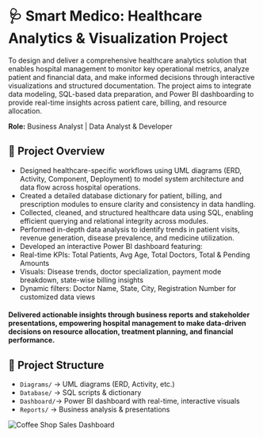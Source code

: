# 🩺 Smart Medico: Healthcare Analytics & Visualization Project
To design and deliver a comprehensive healthcare analytics solution that enables hospital management to monitor key operational metrics, analyze patient and financial data, and make informed decisions through interactive visualizations and structured documentation. The project aims to integrate data modeling, SQL-based data preparation, and Power BI dashboarding to provide real-time insights across patient care, billing, and resource allocation.

**Role:** Business Analyst | Data Analyst & Developer  

## 📌 Project Overview  
- Designed healthcare-specific workflows using UML diagrams (ERD, Activity, Component, Deployment) to model system architecture and data flow across hospital operations.
- Created a detailed database dictionary for patient, billing, and prescription modules to ensure clarity and consistency in data handling.
- Collected, cleaned, and structured healthcare data using SQL, enabling efficient querying and relational integrity across modules.
- Performed in-depth data analysis to identify trends in patient visits, revenue generation, disease prevalence, and medicine utilization.
- Developed an interactive Power BI dashboard featuring:
- Real-time KPIs: Total Patients, Avg Age, Total Doctors, Total & Pending Amounts
- Visuals: Disease trends, doctor specialization, payment mode breakdown, state-wise billing insights
- Dynamic filters: Doctor Name, State, City, Registration Number for customized data views
#### Delivered actionable insights through business reports and stakeholder presentations, empowering hospital management to make data-driven decisions on resource allocation, treatment planning, and financial performance.

## 📂 Project Structure  
- `Diagrams/` → UML diagrams (ERD, Activity, etc.)  
- `Database/` → SQL scripts & dictionary
- `Dashboard/`→ Power BI dashboard with real-time, interactive visuals
- `Reports/`  → Business analysis & presentations

![Coffee Shop Sales Dashboard](https://drive.google.com/uc?export=view&id=1biQXvrFGjIVdsOd1t06xDsyRo1mscVn1)




